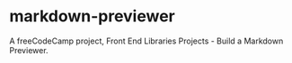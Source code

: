 # markdown-previewer
A freeCodeCamp project, Front End Libraries Projects - Build a Markdown Previewer.
